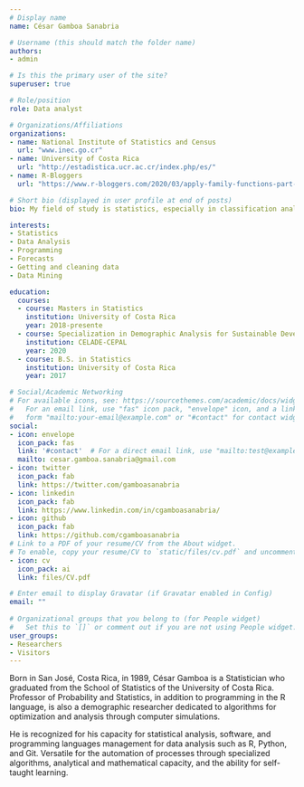 ```yaml
---
# Display name
name: César Gamboa Sanabria

# Username (this should match the folder name)
authors:
- admin

# Is this the primary user of the site?
superuser: true

# Role/position
role: Data analyst

# Organizations/Affiliations
organizations:
- name: National Institute of Statistics and Census
  url: "www.inec.go.cr"
- name: University of Costa Rica
  url: "http://estadistica.ucr.ac.cr/index.php/es/"
- name: R-Bloggers
  url: "https://www.r-bloggers.com/2020/03/apply-family-functions-part-4/"

# Short bio (displayed in user profile at end of posts)
bio: My field of study is statistics, especially in classification analysis, forecasts and demographic topics focusing on programming.

interests:
- Statistics
- Data Analysis
- Programming
- Forecasts
- Getting and cleaning data
- Data Mining

education:
  courses:
  - course: Masters in Statistics
    institution: University of Costa Rica
    year: 2018-presente
  - course: Specialization in Demographic Analysis for Sustainable Development
    institution: CELADE-CEPAL
    year: 2020
  - course: B.S. in Statistics
    institution: University of Costa Rica
    year: 2017

# Social/Academic Networking
# For available icons, see: https://sourcethemes.com/academic/docs/widgets/#icons
#   For an email link, use "fas" icon pack, "envelope" icon, and a link in the
#   form "mailto:your-email@example.com" or "#contact" for contact widget.
social:
- icon: envelope
  icon_pack: fas
  link: '#contact'  # For a direct email link, use "mailto:test@example.org".
  mailto: cesar.gamboa.sanabria@gmail.com
- icon: twitter
  icon_pack: fab
  link: https://twitter.com/gamboasanabria
- icon: linkedin
  icon_pack: fab
  link: https://www.linkedin.com/in/cgamboasanabria/
- icon: github
  icon_pack: fab
  link: https://github.com/cgamboasanabria
# Link to a PDF of your resume/CV from the About widget.
# To enable, copy your resume/CV to `static/files/cv.pdf` and uncomment the lines below.  
- icon: cv
  icon_pack: ai
  link: files/CV.pdf

# Enter email to display Gravatar (if Gravatar enabled in Config)
email: ""
  
# Organizational groups that you belong to (for People widget)
#   Set this to `[]` or comment out if you are not using People widget.  
user_groups:
- Researchers
- Visitors
---
```


Born in San José, Costa Rica, in 1989, César Gamboa is a Statistician who graduated from the School of Statistics of the University of Costa Rica. Professor of Probability and Statistics, in addition to programming in the R language, is also a demographic researcher dedicated to algorithms for optimization and analysis through computer simulations.

He is recognized for his capacity for statistical analysis,  software, and programming languages management for data analysis such as R, Python, and Git. Versatile for the automation of processes through specialized algorithms, analytical and mathematical capacity, and the ability for self-taught learning.